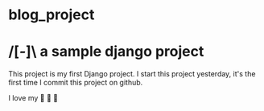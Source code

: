 # blog_project
# /[_-_]\ a sample django project

This project is my first Django project. 
I start this project yesterday, it's the first time I commit this project on github. 

I love my :banana: :pineapple: :apple:
